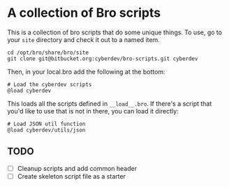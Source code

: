 # A collection of Bro scripts

This is a collection of bro scripts that do some unique things. To use,
go to your `site` directory and check it out to a named item.

~~~~
cd /opt/bro/share/bro/site
git clone git@bitbucket.org:cyberdev/bro-scripts.git cyberdev
~~~~

Then, in your local.bro add the following at the bottom:

~~~~
# Load the cyberdev scripts
@load cyberdev
~~~~


This loads all the scripts defined in `__load__.bro`. If there's a script
that you'd like to use that is not in there, you can load it directly:


~~~~
# Load JSON util function
@load cyberdev/utils/json
~~~~

TODO
----

- [ ] Cleanup scripts and add common header
- [ ] Create skeleton script file as a starter
